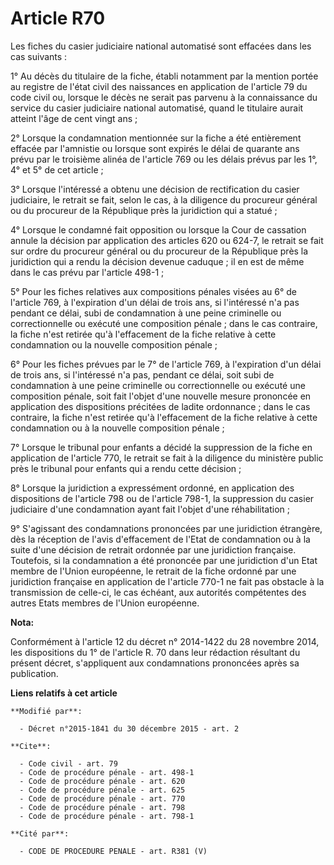 # Article R70

Les fiches du casier judiciaire national automatisé sont effacées dans les cas suivants : 

1° Au décès du titulaire de la fiche, établi notamment par la mention portée au registre de l'état civil des naissances en
application de l'article 79 du code civil ou, lorsque le décès ne serait pas parvenu à la connaissance du service du casier
judiciaire national automatisé, quand le titulaire aurait atteint l'âge de cent vingt ans ; 

2° Lorsque la condamnation mentionnée sur la fiche a été entièrement effacée par l'amnistie ou lorsque sont expirés le délai
de quarante ans prévu par le troisième alinéa de l'article 769 ou les délais prévus par les 1°, 4° et 5° de cet article ; 

3° Lorsque l'intéressé a obtenu une décision de rectification du casier judiciaire, le retrait se fait, selon le cas, à la
diligence du procureur général ou du procureur de la République près la juridiction qui a statué ; 

4° Lorsque le condamné fait opposition ou lorsque la Cour de cassation annule la décision par application des articles 620 ou
624-7, le retrait se fait sur ordre du procureur général ou du procureur de la République près la juridiction qui a rendu la
décision devenue caduque ; il en est de même dans le cas prévu par l'article 498-1 ; 

5° Pour les fiches relatives aux compositions pénales visées au 6° de l'article 769, à l'expiration d'un délai de trois ans,
si l'intéressé n'a pas pendant ce délai, subi de condamnation à une peine criminelle ou correctionnelle ou exécuté une
composition pénale ; dans le cas contraire, la fiche n'est retirée qu'à l'effacement de la fiche relative à cette
condamnation ou la nouvelle composition pénale ; 

6° Pour les fiches prévues par le 7° de l'article 769, à l'expiration d'un délai de trois ans, si l'intéressé n'a pas,
pendant ce délai, soit subi de condamnation à une peine criminelle ou correctionnelle ou exécuté une composition pénale, soit
fait l'objet d'une nouvelle mesure prononcée en application des dispositions précitées de ladite ordonnance ; dans le cas
contraire, la fiche n'est retirée qu'à l'effacement de la fiche relative à cette condamnation ou à la nouvelle composition
pénale ; 

7° Lorsque le tribunal pour enfants a décidé la suppression de la fiche en application de l'article 770, le retrait se fait à
la diligence du ministère public près le tribunal pour enfants qui a rendu cette décision ; 

8° Lorsque la juridiction a expressément ordonné, en application des dispositions de l'article 798 ou de l'article 798-1, la
suppression du casier judiciaire d'une condamnation ayant fait l'objet d'une réhabilitation ;

9° S'agissant des condamnations prononcées par une juridiction étrangère, dès la réception de l'avis d'effacement de l'Etat
de condamnation ou à la suite d'une décision de retrait ordonnée par une juridiction française. Toutefois, si la condamnation
a été prononcée par une juridiction d'un Etat membre de l'Union européenne, le retrait de la fiche ordonné par une
juridiction française en application de l'article 770-1 ne fait pas obstacle à la transmission de celle-ci, le cas échéant,
aux autorités compétentes des autres Etats membres de l'Union européenne.

**Nota:**

Conformément à l'article 12 du décret n° 2014-1422 du 28 novembre 2014, les dispositions du 1° de l'article R. 70 dans leur
rédaction résultant du présent décret, s'appliquent aux condamnations prononcées après sa publication.

**Liens relatifs à cet article**

	**Modifié par**:

	  - Décret n°2015-1841 du 30 décembre 2015 - art. 2

	**Cite**:

	  - Code civil - art. 79
	  - Code de procédure pénale - art. 498-1
	  - Code de procédure pénale - art. 620
	  - Code de procédure pénale - art. 625
	  - Code de procédure pénale - art. 770
	  - Code de procédure pénale - art. 798
	  - Code de procédure pénale - art. 798-1

	**Cité par**:

	  - CODE DE PROCEDURE PENALE - art. R381 (V)
